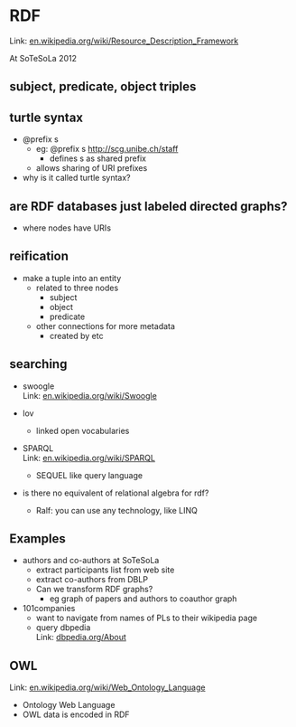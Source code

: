 # RDF  
  
Link: [en.wikipedia.org/wiki/Resource_Description_Framework][1]  
  
At SoTeSoLa 2012  
  
## subject, predicate, object triples  
  
## turtle syntax  
  
* @prefix s  
    * eg: @prefix s http://scg.unibe.ch/staff  
        * defines s as shared prefix  
    * allows sharing of URI prefixes  
* why is it called turtle syntax?  
  
## are RDF databases just labeled directed graphs?  
  
* where nodes have URIs  
  
## reification  
  
* make a tuple into an entity  
    * related to three nodes  
        * subject  
        * object  
        * predicate  
    * other connections for more metadata  
        * created by etc  
  
## searching  
  
* swoogle  
    Link: [en.wikipedia.org/wiki/Swoogle][2]  
  
* lov  
    * linked open vocabularies  
* SPARQL  
    Link: [en.wikipedia.org/wiki/SPARQL][3]  
  
    * SEQUEL like query language  
* is there no equivalent of relational algebra for rdf?  
    * Ralf: you can use any technology, like LINQ  
  
## Examples  
  
* authors and co-authors at SoTeSoLa  
    * extract participants list from web site  
    * extract co-authors from DBLP  
    * Can we transform RDF graphs?  
        * eg graph of papers and authors to coauthor graph  
* 101companies  
    * want to navigate from names of PLs to their wikipedia page  
    * query dbpedia  
        Link: [dbpedia.org/About][4]  
  
## OWL  
  
Link: [en.wikipedia.org/wiki/Web_Ontology_Language][5]  
  
* Ontology Web Language  
* OWL data is encoded in RDF  
  
[1]: http://en.wikipedia.org/wiki/Resource_Description_Framework  
[2]: http://en.wikipedia.org/wiki/Swoogle  
[3]: http://en.wikipedia.org/wiki/SPARQL  
[4]: http://dbpedia.org/About  
[5]: http://en.wikipedia.org/wiki/Web_Ontology_Language  
